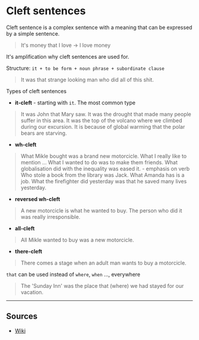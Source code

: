# Cleft sentences

Cleft sentence is a complex sentence with a meaning that can be expressed by a simple sentence.
> It's money that I love -> I love money

It's amplification why cleft sentences are used for.

Structure: `it + to be form + noun phrase + subordinate clause`
> It was that strange looking man who did all of this shit.

Types of cleft sentences
- __it-cleft__ - starting with `it`. The most common type
> It was John that Mary saw.
> It was the drought that made many people suffer in this area.
> It was the top of the volcano where we climbed during our excursion.
> It is because of global warming that the polar bears are starving.
- __wh-cleft__
> What Mikle bought was a brand new motorcicle.
> What I really like to mention ...
> What I wanted to do was to make them friends.
> What globalisation did with the inequality was eased it. - emphasis on verb
> Who stole a book from the library was Jack.
> What Amanda has is a job.
> What the firefighter did yesterday was that he saved many lives yesterday.
- __reversed wh-cleft__
> A new motorcicle is what he wanted to buy.
> The person who did it was really irresponsible.
- __all-cleft__
> All Mikle wanted to buy was a new motorcicle.
- __there-cleft__
> There comes a stage when an adult man wants to buy a motorcicle.


`that` can be used instead of `where`, `when` ..., everywhere
> The 'Sunday Inn' was the place that (where) we had stayed for our vacation.


---
## Sources
- [Wiki](https://en.wikipedia.org/wiki/Cleft_sentence)